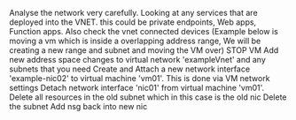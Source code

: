 Analyse the network very carefully. Looking at any services that are deployed into the VNET. this could be private endpoints, Web apps, Function apps.
Also check the vnet connected devices (Example below is moving a vm which is inside a overlapping address range, We will be creating a new range and subnet and moving the VM over) 
STOP VM
Add new address space changes to virtual network 'exampleVnet' and any subnets that you need
Create and Attach a new network interface 'example-nic02' to virtual machine 'vm01'. This is done via VM network settings
Detach network interface 'nic01' from virtual machine 'vm01'.
Delete all resources in the old subnet which in this case is the old nic
Delete the subnet
Add nsg back into new nic
